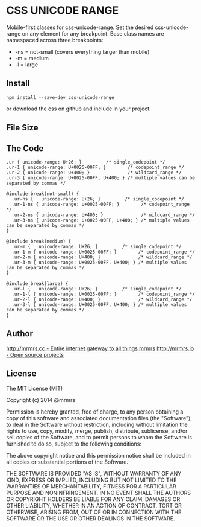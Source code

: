 # CSS UNICODE RANGE

  Mobile-first classes for css-unicode-range.
  Set the desired css-unicode-range on any element for any breakpoint.
  Base class names are namespaced across three breakpoints:

*  -ns = not-small (covers everything larger than mobile)
*  -m  = medium
*  -l  = large

## Install
```
npm install --save-dev css-unicode-range
```
or download the css on github and include in your project.

## File Size


## The Code
```
.ur { unicode-range: U+26; }         /* single_codepoint */
.ur-1 { unicode-range: U+0025-00FF; }        /* codepoint_range */
.ur-2 { unicode-range: U+400; }              /* wildcard_range */
.ur-3 { unicode-range: U+0025-00FF, U+400; } /* multiple values can be separated by commas */

@include break(not-small) {
  .ur-ns {   unicode-range: U+26; }         /* single_codepoint */
  .ur-1-ns { unicode-range: U+0025-00FF; }        /* codepoint_range */
  .ur-2-ns { unicode-range: U+400; }              /* wildcard_range */
  .ur-3-ns { unicode-range: U+0025-00FF, U+400; } /* multiple values can be separated by commas */
}

@include break(medium) {
  .ur-m {   unicode-range: U+26; }         /* single_codepoint */
  .ur-1-m { unicode-range: U+0025-00FF; }        /* codepoint_range */
  .ur-2-m { unicode-range: U+400; }              /* wildcard_range */
  .ur-3-m { unicode-range: U+0025-00FF, U+400; } /* multiple values can be separated by commas */
}

@include break(large) {
  .ur-l {   unicode-range: U+26; }         /* single_codepoint */
  .ur-1-l { unicode-range: U+0025-00FF; }        /* codepoint_range */
  .ur-2-l { unicode-range: U+400; }              /* wildcard_range */
  .ur-3-l { unicode-range: U+0025-00FF, U+400; } /* multiple values can be separated by commas */
}

```

## Author

[http://mrmrs.cc - Entire internet gateway to all things mrmrs](http://mrmrs.cc)
[http://mrmrs.io - Open source projects](http://mrmrs.io)

## License

The MIT License (MIT)

Copyright (c) 2014 @mrmrs

Permission is hereby granted, free of charge, to any person obtaining a copy
of this software and associated documentation files (the "Software"), to deal
in the Software without restriction, including without limitation the rights
to use, copy, modify, merge, publish, distribute, sublicense, and/or sell
copies of the Software, and to permit persons to whom the Software is
furnished to do so, subject to the following conditions:

The above copyright notice and this permission notice shall be included in
all copies or substantial portions of the Software.

THE SOFTWARE IS PROVIDED "AS IS", WITHOUT WARRANTY OF ANY KIND, EXPRESS OR
IMPLIED, INCLUDING BUT NOT LIMITED TO THE WARRANTIES OF MERCHANTABILITY,
FITNESS FOR A PARTICULAR PURPOSE AND NONINFRINGEMENT. IN NO EVENT SHALL THE
AUTHORS OR COPYRIGHT HOLDERS BE LIABLE FOR ANY CLAIM, DAMAGES OR OTHER
LIABILITY, WHETHER IN AN ACTION OF CONTRACT, TORT OR OTHERWISE, ARISING FROM,
OUT OF OR IN CONNECTION WITH THE SOFTWARE OR THE USE OR OTHER DEALINGS IN
THE SOFTWARE.

